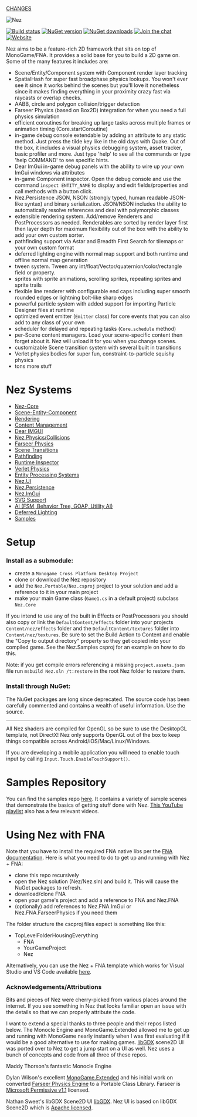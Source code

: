 [CHANGES](/changes.md)


![Nez](Nez.github.io/static/img/logo.svg)

[![Build status](https://ci.appveyor.com/api/projects/status/github/prime31/Nez?branch=master&svg=true)](https://ci.appveyor.com/project/prime31/nez/branch/master)
[![NuGet version](https://img.shields.io/nuget/v/Nez.svg)](https://www.nuget.org/packages/Nez)
[![NuGet downloads](https://img.shields.io/nuget/dt/Nez.svg)](https://www.nuget.org/packages/Nez)
[![Join the chat](https://img.shields.io/badge/discord-join-7289DA.svg?logo=discord&longCache=true&style=flat)](https://discord.gg/uFtGHNv)
[![Website](https://img.shields.io/website?url=https%3A%2F%2Fprime31.github.io%2FNez%2F)](https://prime31.github.io/Nez/)

Nez aims to be a feature-rich 2D framework that sits on top of MonoGame/FNA. It provides a solid base for you to build a 2D game on. Some of the many features it includes are:

- Scene/Entity/Component system with Component render layer tracking
- SpatialHash for super fast broadphase physics lookups. You won't ever see it since it works behind the scenes but you'll love it nonetheless since it makes finding everything in your proximity crazy fast via raycasts or overlap checks.
- AABB, circle and polygon collision/trigger detection
- Farseer Physics (based on Box2D) integration for when you need a full physics simulation
- efficient coroutines for breaking up large tasks across multiple frames or animation timing (Core.startCoroutine)
- in-game debug console extendable by adding an attribute to any static method. Just press the tilde key like in the old days with Quake. Out of the box, it includes a visual physics debugging system, asset tracker, basic profiler and more. Just type 'help' to see all the commands or type 'help COMMAND' to see specific hints.
- Dear ImGui in-game debug panels with the ability to wire up your own ImGui windows via attributes
- in-game Component inspector. Open the debug console and use the command `inspect ENTITY_NAME` to display and edit fields/properties and call methods with a button click.
- Nez.Persistence JSON, NSON (strongly typed, human readable JSON-like syntax) and binary serialization. JSON/NSON includes the ability to automatically resolve references and deal with polymorphic classes
- extensible rendering system. Add/remove Renderers and PostProcessors as needed. Renderables are sorted by render layer first then layer depth for maximum flexibility out of the box with the ability to add your own custom sorter.
- pathfinding support via Astar and Breadth First Search for tilemaps or your own custom format
- deferred lighting engine with normal map support and both runtime and offline normal map generation
- tween system. Tween any int/float/Vector/quaternion/color/rectangle field or property.
- sprites with sprite animations, scrolling sprites, repeating sprites and sprite trails
- flexible line renderer with configurable end caps including super smooth rounded edges or lightning bolt-like sharp edges
- powerful particle system with added support for importing Particle Designer files at runtime
- optimized event emitter (`Emitter` class) for core events that you can also add to any class of your own
- scheduler for delayed and repeating tasks (`Core.schedule` method)
- per-Scene content managers. Load your scene-specific content then forget about it. Nez will unload it for you when you change scenes.
- customizable Scene transition system with several built in transitions
- Verlet physics bodies for super fun, constraint-to-particle squishy physics
- tons more stuff


Nez Systems
==========

- [Nez-Core](FAQs/Nez-Core.md)
- [Scene-Entity-Component](FAQs/Scene-Entity-Component.md)
- [Rendering](FAQs/Rendering.md)
- [Content Management](FAQs/ContentManagement.md)
- [Dear IMGUI](FAQs/DearImGui.md)
- [Nez Physics/Collisions](FAQs/Physics.md)
- [Farseer Physics](FAQs/FarseerPhysics.md)
- [Scene Transitions](FAQs/SceneTransitions.md)
- [Pathfinding](FAQs/Pathfinding.md)
- [Runtime Inspector](FAQs/RuntimeInspector.md)
- [Verlet Physics](FAQs/Verlet.md)
- [Entity Processing Systems](FAQs/EntitySystems.md)
- [Nez.UI](FAQs/UI.md)
- [Nez.Persistence](Nez.Persistence/README.md)
- [Nez.ImGui](Nez.ImGui/README.md)
- [SVG Support](FAQs/SVG.md)
- [AI (FSM, Behavior Tree, GOAP, Utility AI)](FAQs/AI.md)
- [Deferred Lighting](FAQs/DeferredLighting.md)
- [Samples](FAQs/Samples.md)



Setup
==========
### Install as a submodule:

- create a `Monogame Cross Platform Desktop Project`
- clone or download the Nez repository
- add the `Nez.Portable/Nez.csproj` project to your solution and add a reference to it in your main project
- make your main Game class (`Game1.cs` in a default project) subclass `Nez.Core`

If you intend to use any of the built in Effects or PostProcessors you should also copy or link the `DefaultContent/effects` folder into your projects `Content/nez/effects` folder and the `DefaultContent/textures` folder into `Content/nez/textures`. Be sure to set the Build Action to Content and enable the "Copy to output directory" property so they get copied into your compiled game. See the Nez.Samples csproj for an example on how to do this.

Note: if you get compile errors referencing a missing `project.assets.json` file run `msbuild Nez.sln /t:restore` in the root Nez folder to restore them.


### Install through NuGet:

The NuGet packages are long since deprecated. The source code has been carefully commented and contains a wealth of useful information. Use the source.

---

All Nez shaders are compiled for OpenGL so be sure to use the DesktopGL template, not DirectX! Nez only supports OpenGL out of the box to keep things compatible across Android/iOS/Mac/Linux/Windows.

If you are developing a mobile application you will need to enable touch input by calling `Input.Touch.EnableTouchSupport()`.



Samples Repository
==========
You can find the samples repo [here](https://github.com/prime31/Nez-Samples). It contains a variety of sample scenes that demonstrate the basics of getting stuff done with Nez. [This YouTube playlist](https://www.youtube.com/playlist?list=PLb8LPjN5zpx0ZerxdoVarLKlWJ1_-YD9M) also has a few relevant videos.



Using Nez with FNA
==========
Note that you have to install the required FNA native libs per the [FNA documentation](https://github.com/FNA-XNA/FNA/wiki/1:-Download-and-Update-FNA). Here is what you need to do to get up and running with Nez + FNA:

- clone this repo recursively
- open the Nez solution (Nez/Nez.sln) and build it. This will cause the NuGet packages to refresh.
- download/clone FNA
- open your game's project and add a reference to FNA and Nez.FNA
- (optionally) add references to Nez.FNA.ImGui or Nez.FNA.FarseerPhysics if you need them


The folder structure the cscproj files expect is something like this:

- TopLevelFolderHousingEverything
	- FNA
	- YourGameProject
	- Nez


Alternatively, you can use the Nez + FNA template which works for Visual Studio and VS Code available [here](https://github.com/prime31/FNA-VSCode-Template).


### Acknowledgements/Attributions
Bits and pieces of Nez were cherry-picked from various places around the internet. If you see something in Nez that looks familiar open an issue with the details so that we can properly attribute the code.

I want to extend a special thanks to three people and their repos listed below. The Monocle Engine and MonoGame.Extended allowed me to get up and running with MonoGame nearly instantly when I was first evaluating if it would be a good alternative to use for making games. [libGDX](https://github.com/libgdx/libgdx) scene2D UI was ported over to Nez to get a jump start on a UI as well. Nez uses a bunch of concepts and code from all three of these repos.

Maddy Thorson's fantastic Monocle Engine

Dylan Wilson's excellent [MonoGame.Extended](https://github.com/craftworkgames/MonoGame.Extended) and his initial work on converted [Farseer Physics Engine](https://farseerphysics.codeplex.com/) to a Portable Class Library. Farseer is [Microsoft Permissive v1.1](https://farseerphysics.codeplex.com/license) licensed.

Nathan Sweet's libGDX Scene2D UI [libGDX](https://github.com/libgdx/libgdx). Nez UI is based on libGDX Scene2D which is [Apache licensed](UI_LICENSE).

